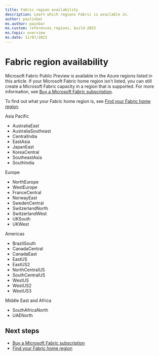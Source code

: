 ```yaml
---
title: Fabric region availability
description: Learn which regions Fabric is available in.
author: paulinbar
ms.author: painbar
ms.custom: references_regions, build-2023
ms.topic: overview
ms.date: 11/07/2023
---
```


# Fabric region availability

Microsoft Fabric Public Preview is available in the Azure regions listed in this article. If your Microsoft Fabric home region isn't listed, you can still create a Microsoft Fabric capacity in a region that is supported. For more information, see [Buy a Microsoft Fabric subscription](../enterprise/buy-subscription.md).

To find out what your Fabric home region is, see [Find your Fabric home region](./find-fabric-home-region.md).

Asia Pacific
* AustraliaEast
* AustraliaSoutheast
* CentralIndia
* EastAsia
* JapanEast
* KoreaCentral
* SoutheastAsia
* SouthIndia

Europe
* NorthEurope
* WestEurope
* FranceCentral
* NorwayEast
* SwedenCentral
* SwitzerlandNorth
* SwitzerlandWest
* UKSouth
* UKWest

Americas
* BrazilSouth
* CanadaCentral
* CanadaEast
* EastUS
* EastUS2
* NorthCentralUS
* SouthCentralUS
* WestUS
* WestUS2
* WestUS3

Middle East and Africa
* SouthAfricaNorth
* UAENorth


## Next steps

* [Buy a Microsoft Fabric subscription](../enterprise/buy-subscription.md)
* [Find your Fabric home region](./find-fabric-home-region.md)

